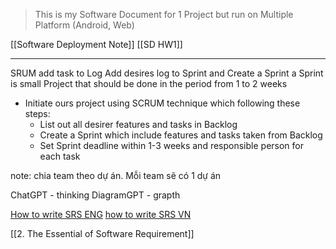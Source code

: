 > This is my Software Document for 1 Project but run on Multiple Platform (Android, Web)

[[Software Deployment Note]]
[[SD HW1]]

---
 
SRUM 
	add task to Log
	Add desires log to Sprint and Create a Sprint
	a Sprint is small Project that should be done in the period from 1 to 2 weeks 
+ Initiate ours project using SCRUM technique which following these steps:
	+ List out all desirer features and tasks in Backlog 
	+ Create a Sprint which include features and tasks taken from Backlog
	+ Set Sprint deadline within 1-3 weeks and responsible person for each task


note: chia team theo dự án. Mỗi team sẽ có 1 dự án


ChatGPT - thinking
DiagramGPT - grapth

[How to write SRS ENG](https://www.perforce.com/blog/alm/how-write-software-requirements-specification-srs-document)
[how to write SRS VN](https://funix.edu.vn/chia-se-kien-thuc/cach-viet-software-requirements-specification-srs/)

[[2. The Essential of Software Requirement]]